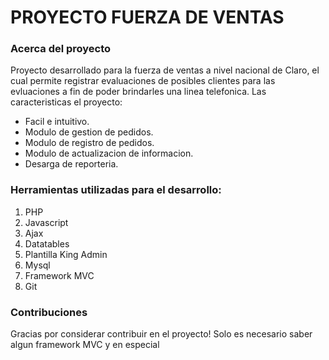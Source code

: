 # PROYECTO FUERZA DE VENTAS

### Acerca del proyecto

Proyecto desarrollado para la fuerza de ventas a nivel nacional de Claro, el cual permite registrar evaluaciones de posibles clientes para las evluaciones a fin de poder brindarles una linea telefonica. Las caracteristicas el proyecto:
* Facil e intuitivo.
* Modulo de gestion de pedidos.
* Modulo de registro de pedidos.
* Modulo de actualizacion de informacion.
* Desarga de reporteria.

### Herramientas utilizadas para el desarrollo:
1. PHP
2. Javascript
3. Ajax
4. Datatables
5. Plantilla King Admin
6. Mysql
7. Framework MVC
8. Git

### Contribuciones
Gracias por considerar contribuir en el proyecto! Solo es necesario saber algun framework MVC y en especial <? php echo "Hola Mundo"; ?>
